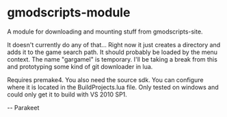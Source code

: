 gmodscripts-module
==================

A module for downloading and mounting stuff from gmodscripts-site.

It doesn't currently do any of that... Right now it just creates a directory and adds it to the game search path. It should probably be loaded by the menu context. The name "gargamel" is temporary. I'll be taking a break from this and prototyping some kind of git downloader in lua.

Requires premake4. You also need the source sdk. You can configure where it is located in the BuildProjects.lua file. Only tested on windows and could only get it to build with VS 2010 SP1.

-- Parakeet
